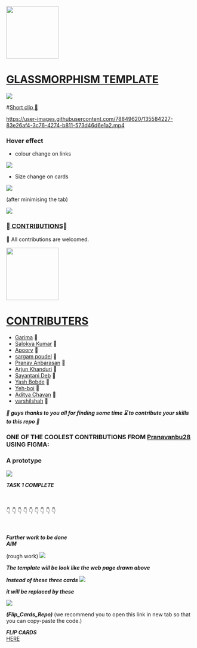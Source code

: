 <img src="https://tenor.com/view/hello-hi-minion-gif-16235329.gif" width="140" height="140" />


# <ins>GLASSMORPHISM TEMPLATE</ins> #

![](https://github.com/AADI-1331/glassmorphism-template/blob/file/static/images/ssupdate.png)

#<ins>Short clip :movie_camera:</ins>


https://user-images.githubusercontent.com/78849620/135584227-83e26af4-3c76-4274-b811-573d46d6e1a2.mp4

### Hover effect ###

* colour change on links

![](https://github.com/AADI-1331/glassmorphism-template/blob/file/static/images/hover.png)

* Size change on cards

![](https://github.com/AADI-1331/glassmorphism-template/blob/file/static/images/hovercard.png)

(after minimising the tab)

![](https://github.com/AADI-1331/glassmorphism-template/blob/file/static/images/ssupdatesink.png)

### :tada:<ins> CONTRIBUTIONS</ins>:tada: ###

:busts_in_silhouette: All contributions are welcomed.

<img src="https://tenor.com/view/ang-ku-kueh-girl-akkg-ang-ku-kueh-girl-and-friends-uob-united-overseas-bank-gif-15771643.gif" width="140" height="140" />

# <ins> CONTRIBUTERS </ins>
  * [Garima](https://github.com/Garima-7)                  :girl:
  * [Salokya Kumar](https://github.com/ksalokya)           :boy:
  * [Apoorv](https://github.com/apoorvcodes)               :boy:
  * [sargam poudel](https://github.com/sargam-poudel)      :boy:
  * [Pranav Anbarasan](https://github.com/Pranavanbu28)    :boy:
  * [Arjun Khanduri](https://github.com/arjun-khanduri)    :boy:
  * [Sayantani Deb](https://github.com/SayantaniDeb)       :girl:
  * [Yash Bobde](https://github.com/Yash-Bobde)            :boy:
  * [Yeh-boi](https://github.com/Yeh-boi)                  :boy:
  * [Aditya Chavan](https://github.com/git-aditya-star)    :boy:
  * [varshilshah](https://github.com/varshilshah-2002)    :boy:

***:gift: guys thanks to you all for finding some time :hourglass: to contribute your skills to this repo :gift:***

### ONE OF THE COOLEST CONTRIBUTIONS FROM  [Pranavanbu28](https://github.com/Pranavanbu28) USING FIGMA: ###
### A prototype ###

![](https://github.com/AADI-1331/glassmorphism-template/blob/file/wireframe/wireframe.png)



***TASK 1 COMPLETE***
<br/>
<br/>
<br/>
<br/>
:point_down:
:point_down:
:point_down:
:point_down:
:point_down:
:point_down:
:point_down:
:point_down:
:point_down:
<br/>
<br/>
<br/>

***Further work to be done***
<br/>***AIM***

(rough work)
![](https://github.com/AADI-1331/glassmorphism-template/blob/file/static/images/rough_work.jpg)



***The template will be look like the web page drawn above***

***Instead of these three cards***
![](https://github.com/AADI-1331/glassmorphism-template/blob/file/static/images/3.png)

***it will be replaced by these***

![](https://github.com/AADI-1331/glassmorphism-template/blob/file/static/images/mob.png)

***(Flip_Cards_Repo)***
(we recommend you to open this link in new tab so that you can copy-paste the code.)

***FLIP CARDS***
<br/>
[HERE](https://github.com/AADI-1331/Flip_Cards_Using_htm_and_css)


